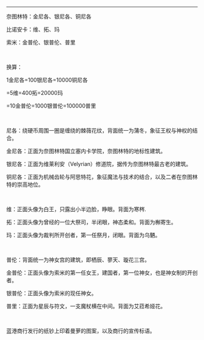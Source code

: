 
---
奈图林特：金尼各、银尼各、铜尼各

比诺安卡：维、拓、玛

索米：金普伦、银普伦、普里

<br>

换算：

1金尼各=100银尼各=10000铜尼各

=5维=400拓=20000玛

=10金普伦=1000银普伦=100000普里

<br>

尼各：绕硬币周围一圈是缠绕的棘薇花纹，背面统一为蒲冬，象征王权与神权的结合。

金尼各：正面为奈图林特国立塞内卡学院，奈图林特的地标性建筑。

银尼各：正面为维莱利安（Velyrian）修道院，据传为奈图林特最古老的建筑。

铜尼各：正面为机械齿轮与阿思特花，象征魔法与技术的结合，以及二者在奈图林特的崇高地位。

<br>

维：正面头像为白王，只露出小半边脸，睁眼。背面为寒梣.

拓：正面头像为曾经的一位大祭司，半闭眼，神态柔和。背面为槲寄生。

玛：正面头像为裁判所开创者，第一任祭月，闭眼。背面为乌魉。

<br>

普伦：背面统一为神女宫的建筑，即栖辰、蓼天、璇花三宫。

金普伦：正面头像为索米的第一任女王，建国者，第一位神女，也是神女制的开创者。

银普伦：正面头像为索米的现任神女。

普里：正面为星辰与符文，一支魔杖横在中间。背面为艾菈希娅花。

<br>

蓝港商行发行的纸钞上印着曼萝的图案，以及商行的宣传标语。

<br>
<br>
